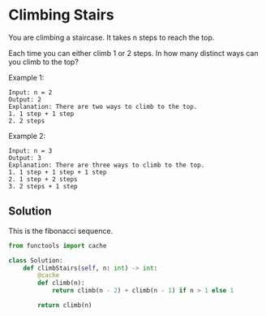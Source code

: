 # Climbing Stairs

You are climbing a staircase. It takes n steps to reach the top.

Each time you can either climb 1 or 2 steps. In how many distinct ways can you climb to the top?

Example 1:

```
Input: n = 2
Output: 2
Explanation: There are two ways to climb to the top.
1. 1 step + 1 step
2. 2 steps
```

Example 2:

```
Input: n = 3
Output: 3
Explanation: There are three ways to climb to the top.
1. 1 step + 1 step + 1 step
2. 1 step + 2 steps
3. 2 steps + 1 step
```

## Solution

This is the fibonacci sequence.

```python
from functools import cache

class Solution:
    def climbStairs(self, n: int) -> int:
        @cache
        def climb(n):
            return climb(n - 2) + climb(n - 1) if n > 1 else 1

        return climb(n)
```
